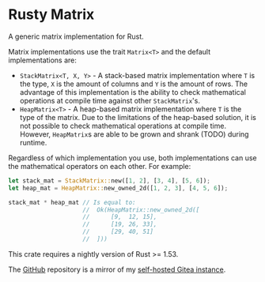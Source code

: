 # Rusty Matrix
A generic matrix implementation for Rust.

Matrix implementations use the trait `Matrix<T>` and the default implementations are:

- `StackMatrix<T, X, Y>` - A stack-based matrix implementation where `T` is the type, `X` is the amount of columns and `Y` is the amount of rows. The advantage of this implementation is the ability to check mathematical operations at compile time against other `StackMatrix`'s.
- `HeapMatrix<T>` - A heap-based matrix implementation where `T` is the type of the matrix. Due to the limitations of the heap-based solution, it is not possible to check mathematical operations at compile time. However, `HeapMatrix`s are able to be grown and shrank (TODO) during runtime.

Regardless of which implementation you use, both implementations can use the mathematical operators on each other. For example:

```rust
let stack_mat = StackMatrix::new([1, 2], [3, 4], [5, 6]);
let heap_mat = HeapMatrix::new_owned_2d([1, 2, 3], [4, 5, 6]);

stack_mat * heap_mat // Is equal to:
                     //  Ok(HeapMatrix::new_owned_2d([
                     //      [9,  12, 15],
                     //      [19, 26, 33],
                     //      [29, 40, 51]
                     //  ]))
```

This crate requires a nightly version of Rust >= 1.53.

The [GitHub](https://github.com/STBoyden/rusty-matrix) repository is a mirror of my [self-hosted Gitea instance](https://git.stboyden.com/STBoyden/rusty-matrix).
